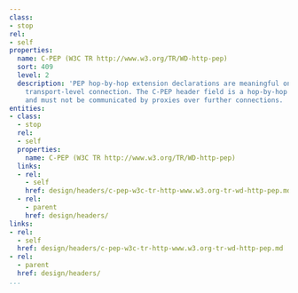 ```yaml
---
class:
- stop
rel:
- self
properties:
  name: C-PEP (W3C TR http://www.w3.org/TR/WD-http-pep)
  sort: 409
  level: 2
  description: 'PEP hop-by-hop extension declarations are meaningful only for a single
    transport-level connection. The C-PEP header field is a hop-by-hop header field
    and must not be communicated by proxies over further connections. '
entities:
- class:
  - stop
  rel:
  - self
  properties:
    name: C-PEP (W3C TR http://www.w3.org/TR/WD-http-pep)
  links:
  - rel:
    - self
    href: design/headers/c-pep-w3c-tr-http-www.w3.org-tr-wd-http-pep.md
  - rel:
    - parent
    href: design/headers/
links:
- rel:
  - self
  href: design/headers/c-pep-w3c-tr-http-www.w3.org-tr-wd-http-pep.md
- rel:
  - parent
  href: design/headers/
...
```

